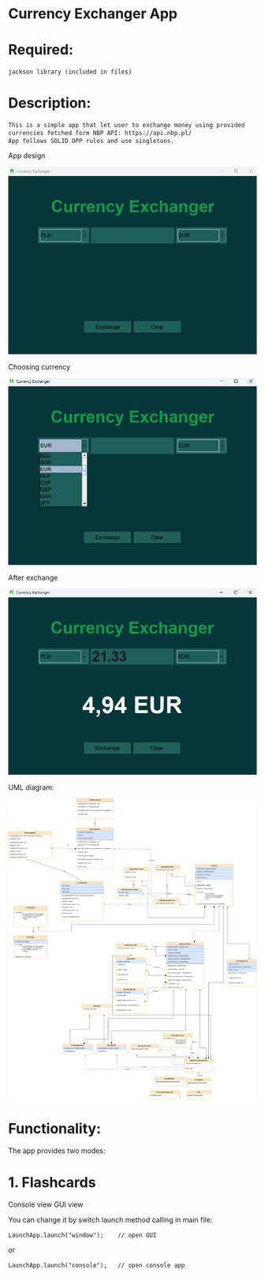 # **Currency Exchanger App**

# **Required:**
    jackson library (included in files)


# **Description:**

    This is a simple app that let user to exchange money using provided currencies fetched form NBP API: https://api.nbp.pl/
    App follows SOLID OPP rules and use singletons.



App design

![im1.png](im1.png)

Choosing currency

![img3.png](img3.png)

After exchange

![img2.png](img2.png)

UML diagram:

![uml.png](uml.png)



# **Functionality:** 

The app provides two modes:

# **1. Flashcards** 
Console view
GUI view

You can change it by switch launch method calling in main file:

    LaunchApp.launch("window");    // open GUI
or
    
    LaunchApp.launch("console");   // open console app



